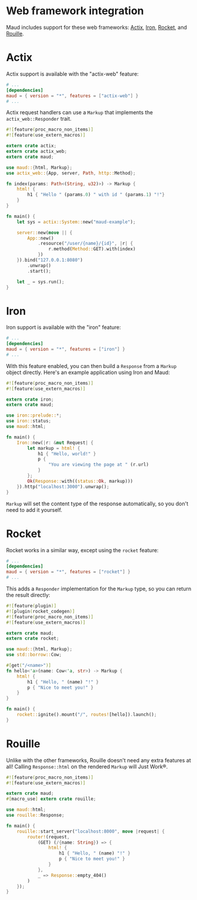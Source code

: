 # Web framework integration

Maud includes support for these web frameworks: [Actix], [Iron], [Rocket], and [Rouille].

[Actix]: https://actix.rs/
[Iron]: http://ironframework.io
[Rocket]: https://rocket.rs/
[Rouille]: https://github.com/tomaka/rouille

# Actix

Actix support is available with the "actix-web" feature:

```toml
# ...
[dependencies]
maud = { version = "*", features = ["actix-web"] }
# ...
```

Actix request handlers can use a `Markup` that implements the `actix_web::Responder` trait.

```rust
#![feature(proc_macro_non_items)]
#![feature(use_extern_macros)]

extern crate actix;
extern crate actix_web;
extern crate maud;

use maud::{html, Markup};
use actix_web::{App, server, Path, http::Method};

fn index(params: Path<(String, u32)>) -> Markup {
    html! {
        h1 { "Hello " (params.0) " with id " (params.1) "!"}
    }
}

fn main() {
    let sys = actix::System::new("maud-example");

    server::new(move || {
        App::new()
            .resource("/user/{name}/{id}", |r| {
                r.method(Method::GET).with(index)
            })
    }).bind("127.0.0.1:8080")
        .unwrap()
        .start();

    let _ = sys.run();
}
```

# Iron

Iron support is available with the "iron" feature:

```toml
# ...
[dependencies]
maud = { version = "*", features = ["iron"] }
# ...
```

With this feature enabled, you can then build a `Response` from a `Markup` object directly. Here's an example application using Iron and Maud:

```rust
#![feature(proc_macro_non_items)]
#![feature(use_extern_macros)]

extern crate iron;
extern crate maud;

use iron::prelude::*;
use iron::status;
use maud::html;

fn main() {
    Iron::new(|r: &mut Request| {
        let markup = html! {
            h1 { "Hello, world!" }
            p {
                "You are viewing the page at " (r.url)
            }
        };
        Ok(Response::with((status::Ok, markup)))
    }).http("localhost:3000").unwrap();
}
```

`Markup` will set the content type of the response automatically, so you don't need to add it yourself.

# Rocket

Rocket works in a similar way, except using the `rocket` feature:

```toml
# ...
[dependencies]
maud = { version = "*", features = ["rocket"] }
# ...
```

This adds a `Responder` implementation for the `Markup` type, so you can return the result directly:

```rust
#![feature(plugin)]
#![plugin(rocket_codegen)]
#![feature(proc_macro_non_items)]
#![feature(use_extern_macros)]

extern crate maud;
extern crate rocket;

use maud::{html, Markup};
use std::borrow::Cow;

#[get("/<name>")]
fn hello<'a>(name: Cow<'a, str>) -> Markup {
    html! {
        h1 { "Hello, " (name) "!" }
        p { "Nice to meet you!" }
    }
}

fn main() {
    rocket::ignite().mount("/", routes![hello]).launch();
}
```

# Rouille

Unlike with the other frameworks, Rouille doesn't need any extra features at all! Calling `Response::html` on the rendered `Markup` will Just Work®.

```rust
#![feature(proc_macro_non_items)]
#![feature(use_extern_macros)]

extern crate maud;
#[macro_use] extern crate rouille;

use maud::html;
use rouille::Response;

fn main() {
    rouille::start_server("localhost:8000", move |request| {
        router!(request,
            (GET) (/{name: String}) => {
                html! {
                    h1 { "Hello, " (name) "!" }
                    p { "Nice to meet you!" }
                }
            },
            _ => Response::empty_404()
        )
    });
}
```
